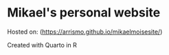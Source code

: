 # Mikael's personal website

Hosted on: (https://arrismo.github.io/mikaelmoisesite/)

Created with Quarto in R
